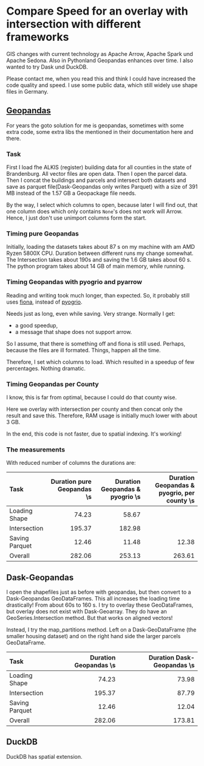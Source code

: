 # Compare Speed for an overlay with intersection with different frameworks

GIS changes with current technology as Apache Arrow, Apache Spark und Apache Sedona.
Also in Pythonland Geopandas enhances over time. I also wanted to try Dask und DuckDB.

Please contact me, when you read this and think I could have increased the code quality and speed.
I use some public data, which still widely use shape files in Germany.

## [Geopandas](https://geopandas.org/en/stable/index.html)

For years the goto solution for me is geopandas, sometimes with some extra code, some extra libs the mentioned in their
documentation here and there.

### Task
First I load fhe ALKIS (register) building data for all counties in the state of Brandenburg.
All vector files are open data. Then I open the parcel data. Then I concat the buildings and parcels
and intersect both datasets and save as parquet file(Dask-Geopandas only writes Parquet) with a size of 391 MB
instead of the 1.57 GB a Geopackage file needs.

By the way, I select which columns to open, because later I will find out, that one column does which only contains `None`'s 
does not work will Arrow. Hence, I just don't use unimport columns form the start.

### Timing pure Geopandas

Initially, loading the datasets takes about 87 s on my machine with am AMD Ryzen 5800X CPU.
Duration between different runs my change somewhat. The Intersection takes about 190s and saving the 1.6 GB takes about 60 s.  
The python program takes about 14 GB of main memory, while running.

### Timing Geopandas with pyogrio and pyarrow

Reading and writing took much longer, than expected. So, it probably still uses [fiona](https://fiona.readthedocs.io/en/latest/index.html),
instead of [pyogrio](https://pyogrio.readthedocs.io/en/latest/).

Needs just as long, even while saving. Very strange. Normally I get:

 - a good speedup,
 - a message that shape does not support arrow.

So I assume, that there is something off and fiona is still used. Perhaps, because the files are ill formated. Things, happen all the time.

Therefore, I set which columns to load. Which resulted in a speedup of few percentages. Nothing dramatic.

### Timing Geopandas per County

I know, this is far from optimal, because I could do that county wise. 

Here we overlay with intersection per county and then concat only the result and save this. 
Therefore, RAM usage is initially much lower with about 3 GB.

In the end, this code is not faster, due to spatial indexing. It's working!

### The measurements

With reduced number of columns the durations are:

| Task           | Duration  pure Geopandas \s | Duration Geopandas & pyogrio \s | Duration Geopandas & pyogrio, per county \s |
|:---------------|----------------------------:|--------------------------------:|--------------------------------------------:|
| Loading Shape  |                       74.23 |                           58.67 |                                             |
| Intersection   |                      195.37 |                          182.98 |                                             |
| Saving Parquet |                       12.46 |                           11.48 |                                       12.38 |
| Overall        |                      282.06 |                          253.13 |                                      263.61 |

## Dask-Geopandas

I open the shapefiles just as before with geopandas, but then convert to a Dask-Geopandas GeoDataFrames.
This all increases the loading time drastically! From about 60s to 160 s.
I try to overlay these GeoDataFrames, but overlay does not exist with Dask-Geoarray.
They do have an GeoSeries.Intersection method. But that works on aligned vectors!

Instead, I try the map_partitions method. Left on a Dask-GeoDataFrame (the smaller housing dataset) and on the right
hand side the larger parcels GeoDataFrame.

| Task           |       Duration Geopandas \s | Duration Dask-Geopandas \s |
|:---------------|----------------------------:|---------------------------:|
| Loading Shape  |                       74.23 |                      73.98 |
| Intersection   |                      195.37 |                      87.79 |
| Saving Parquet |                       12.46 |                      12.04 |
| Overall        |                      282.06 |                     173.81 |


## DuckDB

DuckDB has spatial extension.